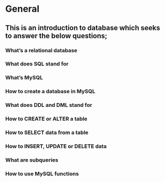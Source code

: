 # General
## This is an introduction to database which seeks to answer the below questions;
### What’s a relational database
### What does SQL stand for
### What’s MySQL
### How to create a database in MySQL
### What does DDL and DML stand for
### How to CREATE or ALTER a table
### How to SELECT data from a table
### How to INSERT, UPDATE or DELETE data
### What are subqueries
### How to use MySQL functions